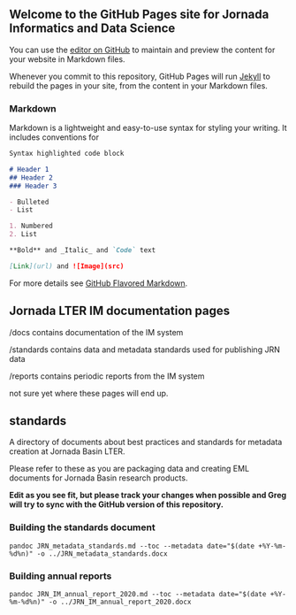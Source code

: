 ## Welcome to the GitHub Pages site for Jornada Informatics and Data Science

You can use the [editor on GitHub](https://github.com/jornada-im/jornada-im.github.io/edit/master/README.md) to maintain and preview the content for your website in Markdown files.

Whenever you commit to this repository, GitHub Pages will run [Jekyll](https://jekyllrb.com/) to rebuild the pages in your site, from the content in your Markdown files.

### Markdown

Markdown is a lightweight and easy-to-use syntax for styling your writing. It includes conventions for

```markdown
Syntax highlighted code block

# Header 1
## Header 2
### Header 3

- Bulleted
- List

1. Numbered
2. List

**Bold** and _Italic_ and `Code` text

[Link](url) and ![Image](src)
```

For more details see [GitHub Flavored Markdown](https://guides.github.com/features/mastering-markdown/).

## Jornada LTER IM documentation pages

/docs contains documentation of the IM system

/standards contains data and metadata standards used for publishing JRN data

/reports contains periodic reports from the IM system

not sure yet where these pages will end up.

## standards

A directory of documents about best practices and standards for metadata creation at Jornada Basin LTER.

Please refer to these as you are packaging data and creating EML documents for Jornada Basin research products.

**Edit as you see fit, but please track your changes when possible and Greg will try to sync with the GitHub version of this repository.**

### Building the standards document

    pandoc JRN_metadata_standards.md --toc --metadata date="$(date +%Y-%m-%d%n)" -o ../JRN_metadata_standards.docx

### Building annual reports

    pandoc JRN_IM_annual_report_2020.md --toc --metadata date="$(date +%Y-%m-%d%n)" -o ../JRN_IM_annual_report_2020.docx
